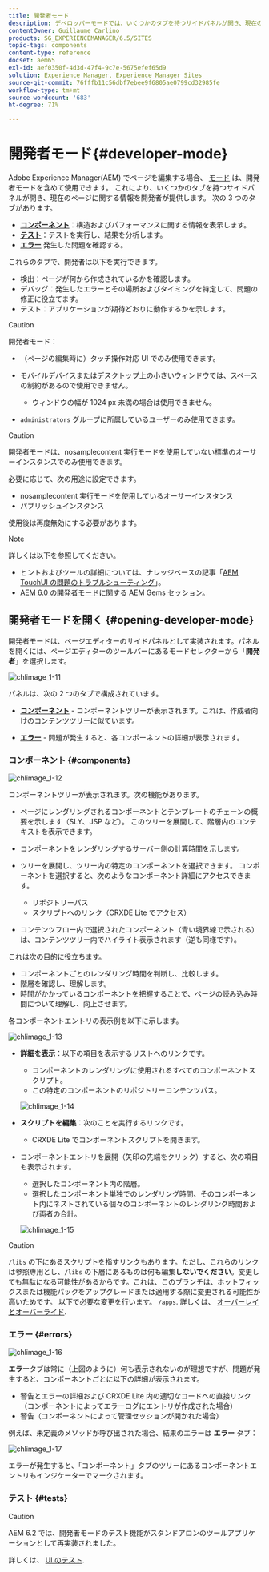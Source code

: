 ```yaml
---
title: 開発者モード
description: デベロッパーモードでは、いくつかのタブを持つサイドパネルが開き、現在のページに関する情報を開発者が提供します。
contentOwner: Guillaume Carlino
products: SG_EXPERIENCEMANAGER/6.5/SITES
topic-tags: components
content-type: reference
docset: aem65
exl-id: aef0350f-4d3d-47f4-9c7e-5675efef65d9
solution: Experience Manager, Experience Manager Sites
source-git-commit: 76fffb11c56dbf7ebee9f6805ae0799cd32985fe
workflow-type: tm+mt
source-wordcount: '683'
ht-degree: 71%

---
```


# 開発者モード{#developer-mode}

Adobe Experience Manager(AEM) でページを編集する場合、 [モード](/help/sites-authoring/author-environment-tools.md#modestouchoptimizedui) は、開発者モードを含めて使用できます。 これにより、いくつかのタブを持つサイドパネルが開き、現在のページに関する情報を開発者が提供します。 次の 3 つのタブがあります。

* **[コンポーネント](#components)**：構造およびパフォーマンスに関する情報を表示します。
* **[テスト](#tests)**：テストを実行し、結果を分析します。
* **[エラー](#errors)** 発生した問題を確認する。

これらのタブで、開発者は以下を実行できます。

* 検出：ページが何から作成されているかを確認します。
* デバッグ：発生したエラーとその場所およびタイミングを特定して、問題の修正に役立てます。
* テスト：アプリケーションが期待どおりに動作するかを示します。

>[!CAUTION]
>
>開発者モード：
>
>* （ページの編集時に）タッチ操作対応 UI でのみ使用できます。
>* モバイルデバイスまたはデスクトップ上の小さいウィンドウでは、スペースの制約があるので使用できません。
>
>   * ウィンドウの幅が 1024 px 未満の場合は使用できません。
>* `administrators` グループに所属しているユーザーのみ使用できます。

>[!CAUTION]
>
>開発者モードは、nosamplecontent 実行モードを使用していない標準のオーサーインスタンスでのみ使用できます。
>
>必要に応じて、次の用途に設定できます。
>
>* nosamplecontent 実行モードを使用しているオーサーインスタンス
>* パブリッシュインスタンス
>
>使用後は再度無効にする必要があります。

>[!NOTE]
>
>詳しくは以下を参照してください。
>
>* ヒントおよびツールの詳細については、ナレッジベースの記事「[AEM TouchUI の問題のトラブルシューティング](https://helpx.adobe.com/jp/experience-manager/kb/troubleshooting-aem-touchui-issues.html)」。
>* [AEM 6.0 の開発者モード](https://experienceleague.adobe.com/docs/events/experience-manager-gems-recordings/gems2014/aem-developer-mode.html)に関する AEM Gems セッション。
>

## 開発者モードを開く {#opening-developer-mode}

開発者モードは、ページエディターのサイドパネルとして実装されます。パネルを開くには、ページエディターのツールバーにあるモードセレクターから「**開発者**」を選択します。

![chlimage_1-11](assets/chlimage_1-11.png)

パネルは、次の 2 つのタブで構成されています。

* **[コンポーネント](/help/sites-developing/developer-mode.md#components)** - コンポーネントツリーが表示されます。これは、作成者向けの[コンテンツツリー](/help/sites-authoring/author-environment-tools.md#content-tree)に似ています。

* **[エラー](/help/sites-developing/developer-mode.md#errors)** - 問題が発生すると、各コンポーネントの詳細が表示されます。

### コンポーネント {#components}

![chlimage_1-12](assets/chlimage_1-12.png)

コンポーネントツリーが表示されます。次の機能があります。

* ページにレンダリングされるコンポーネントとテンプレートのチェーンの概要を示します（SLY、JSP など）。 このツリーを展開して、階層内のコンテキストを表示できます。
* コンポーネントをレンダリングするサーバー側の計算時間を示します。
* ツリーを展開し、ツリー内の特定のコンポーネントを選択できます。 コンポーネントを選択すると、次のようなコンポーネント詳細にアクセスできます。

   * リポジトリーパス
   * スクリプトへのリンク（CRXDE Lite でアクセス）

* コンテンツフロー内で選択されたコンポーネント（青い境界線で示される）は、コンテンツツリー内でハイライト表示されます（逆も同様です）。

これは次の目的に役立ちます。

* コンポーネントごとのレンダリング時間を判断し、比較します。
* 階層を確認し、理解します。
* 時間がかかっているコンポーネントを把握することで、ページの読み込み時間について理解し、向上させます。

各コンポーネントエントリの表示例を以下に示します。

![chlimage_1-13](assets/chlimage_1-13.png)

* **詳細を表示**：以下の項目を表示するリストへのリンクです。

   * コンポーネントのレンダリングに使用されるすべてのコンポーネントスクリプト。
   * この特定のコンポーネントのリポジトリーコンテンツパス。

  ![chlimage_1-14](assets/chlimage_1-14.png)

* **スクリプトを編集**：次のことを実行するリンクです。

   * CRXDE Lite でコンポーネントスクリプトを開きます。

* コンポーネントエントリを展開（矢印の先端をクリック）すると、次の項目も表示されます。

   * 選択したコンポーネント内の階層。
   * 選択したコンポーネント単独でのレンダリング時間、そのコンポーネント内にネストされている個々のコンポーネントのレンダリング時間および両者の合計。

  ![chlimage_1-15](assets/chlimage_1-15.png)

>[!CAUTION]
>
>`/libs` の下にあるスクリプトを指すリンクもあります。ただし、これらのリンクは参照専用とし、`/libs` の下層にあるものは何も編集&#x200B;**しないでください**。変更しても無駄になる可能性があるからです。これは、このブランチは、ホットフィックスまたは機能パックをアップグレードまたは適用する際に変更される可能性が高いためです。 以下で必要な変更を行います。 `/apps`. 詳しくは、 [オーバーレイとオーバーライド](/help/sites-developing/overlays.md).

### エラー {#errors}

![chlimage_1-16](assets/chlimage_1-16.png)

**エラー**&#x200B;タブは常に（上図のように）何も表示されないのが理想ですが、問題が発生すると、コンポーネントごとに以下の詳細が表示されます。

* 警告とエラーの詳細および CRXDE Lite 内の適切なコードへの直接リンク（コンポーネントによってエラーログにエントリが作成された場合）
* 警告（コンポーネントによって管理セッションが開かれた場合）

例えば、未定義のメソッドが呼び出された場合、結果のエラーは **エラー** タブ：

![chlimage_1-17](assets/chlimage_1-17.png)

エラーが発生すると、「コンポーネント」タブのツリーにあるコンポーネントエントリもインジケーターでマークされます。

### テスト {#tests}

>[!CAUTION]
>
>AEM 6.2 では、開発者モードのテスト機能がスタンドアロンのツールアプリケーションとして再実装されました。
>
>詳しくは、 [UI のテスト](/help/sites-developing/hobbes.md).
